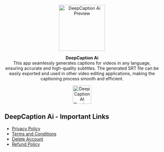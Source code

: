 <p align="center">
  <img src="https://github.com/user-attachments/assets/4d788783-24a7-457a-a9cf-4022356fbda2" alt="DeepCaption Ai Preview" width="150">
</p>

<p align="center">
  <strong>DeepCaption Ai</strong><br>
  This app seamlessly generates captions for videos in any language, ensuring accurate and high-quality subtitles. The generated SRT file can be easily exported and used in other video editing applications, making the captioning process smooth and efficient.
</p>

<p align="center">
  <img src="https://github.com/user-attachments/assets/0c4b5d51-6536-4b85-bd7e-08bddb33addc" alt="DeepCaption AI Preview" width="60">
</p>

## DeepCaption Ai - Important Links

- [Privacy Policy](https://ranjitsingha.github.io/DeepCaption-Ai-Public/PrivacyPolicy.html)  
- [Terms and Conditions](https://ranjitsingha.github.io/DeepCaption-Ai-Public/Terms.html)  
- [Delete Account](https://ranjitsingha.github.io/DeepCaption-Ai-Public/DeleteAccount.html)  
- [Refund Policy](https://ranjitsingha.github.io/DeepCaption-Ai-Public/RefundPolicy.html)
